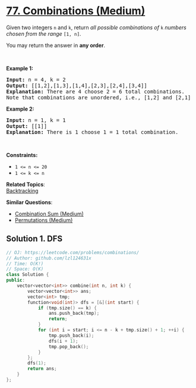 # [77. Combinations (Medium)](https://leetcode.com/problems/combinations)

<p>Given two integers <code>n</code> and <code>k</code>, return <em>all possible combinations of</em> <code>k</code> <em>numbers chosen from the range</em> <code>[1, n]</code>.</p>

<p>You may return the answer in <strong>any order</strong>.</p>

<p>&nbsp;</p>
<p><strong class="example">Example 1:</strong></p>

<pre><strong>Input:</strong> n = 4, k = 2
<strong>Output:</strong> [[1,2],[1,3],[1,4],[2,3],[2,4],[3,4]]
<strong>Explanation:</strong> There are 4 choose 2 = 6 total combinations.
Note that combinations are unordered, i.e., [1,2] and [2,1] are considered to be the same combination.
</pre>

<p><strong class="example">Example 2:</strong></p>

<pre><strong>Input:</strong> n = 1, k = 1
<strong>Output:</strong> [[1]]
<strong>Explanation:</strong> There is 1 choose 1 = 1 total combination.
</pre>

<p>&nbsp;</p>
<p><strong>Constraints:</strong></p>

<ul>
	<li><code>1 &lt;= n &lt;= 20</code></li>
	<li><code>1 &lt;= k &lt;= n</code></li>
</ul>


**Related Topics**:  
[Backtracking](https://leetcode.com/tag/backtracking/)

**Similar Questions**:
* [Combination Sum (Medium)](https://leetcode.com/problems/combination-sum/)
* [Permutations (Medium)](https://leetcode.com/problems/permutations/)

## Solution 1. DFS

```cpp
// OJ: https://leetcode.com/problems/combinations/
// Author: github.com/lzl124631x
// Time: O(K!)
// Space: O(K)
class Solution {
public:
    vector<vector<int>> combine(int n, int k) {
        vector<vector<int>> ans;
        vector<int> tmp;
        function<void(int)> dfs = [&](int start) {
            if (tmp.size() == k) {
                ans.push_back(tmp);
                return;
            }
            for (int i = start; i <= n - k + tmp.size() + 1; ++i) {
                tmp.push_back(i);
                dfs(i + 1);
                tmp.pop_back();
            }
        };
        dfs(1);
        return ans;
    }
};
```